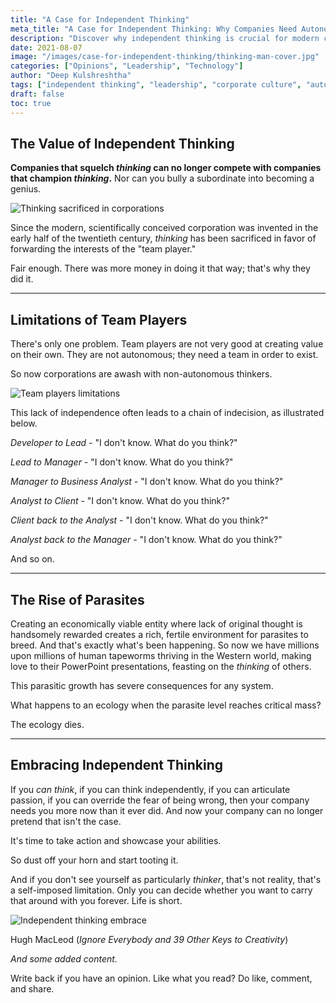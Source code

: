 ```yaml
---
title: "A Case for Independent Thinking"
meta_title: "A Case for Independent Thinking: Why Companies Need Autonomous Thinkers | Leadership"
description: "Discover why independent thinking is crucial for modern corporations. Learn how autonomous thinkers create value and why companies that squelch thinking can't compete."
date: 2021-08-07
image: "/images/case-for-independent-thinking/thinking-man-cover.jpg"
categories: ["Opinions", "Leadership", "Technology"]
author: "Deep Kulshreshtha"
tags: ["independent thinking", "leadership", "corporate culture", "autonomous thinking"]
draft: false
toc: true
---
```


## The Value of Independent Thinking

**Companies that squelch *thinking* can no longer compete with companies that champion *thinking*.** Nor can you bully a subordinate into becoming a genius.

![Thinking sacrificed in corporations](/images/case-for-independent-thinking/thinking-sacrificed-corporations.png)

Since the modern, scientifically conceived corporation was invented in the early half of the twentieth century, *thinking* has been sacrificed in favor of forwarding the interests of the "team player."

Fair enough. There was more money in doing it that way; that's why they did it.

---

## Limitations of Team Players

There's only one problem. Team players are not very good at creating value on their own. They are not autonomous; they need a team in order to exist.

So now corporations are awash with non-autonomous thinkers.

![Team players limitations](/images/case-for-independent-thinking/team-players-limitations.jpg)

This lack of independence often leads to a chain of indecision, as illustrated below.

*Developer to Lead -* "I don't know. What do you think?"

*Lead to Manager -* "I don't know. What do you think?"

*Manager to Business Analyst -* "I don't know. What do you think?"

*Analyst to Client -* "I don't know. What do you think?"

*Client back to the Analyst -* "I don't know. What do you think?"

*Analyst back to the Manager -* "I don't know. What do you think?"

And so on.

---

## The Rise of Parasites

Creating an economically viable entity where lack of original thought is handsomely rewarded creates a rich, fertile environment for parasites to breed. And that's exactly what's been happening. So now we have millions upon millions of human tapeworms thriving in the Western world, making love to their PowerPoint presentations, feasting on the *thinking* of others.

This parasitic growth has severe consequences for any system.

What happens to an ecology when the parasite level reaches critical mass?

The ecology dies.

---

## Embracing Independent Thinking

If you *can think*, if you can think independently, if you can articulate passion, if you can override the fear of being wrong, then your company needs you more now than it ever did. And now your company can no longer pretend that isn't the case.

It's time to take action and showcase your abilities.

So dust off your horn and start tooting it.

And if you don't see yourself as particularly *thinker*, that's not reality, that's a self-imposed limitation. Only you can decide whether you want to carry that around with you forever. Life is short.

![Independent thinking embrace](/images/case-for-independent-thinking/independent-thinking-embrace.jpg)

Hugh MacLeod (*Ignore Everybody and 39 Other Keys to Creativity*)

*And some added content.*

Write back if you have an opinion. Like what you read? Do like, comment, and share.

